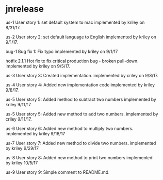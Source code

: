 # jnrelease
us-1 User story 1: set default system to mac
implemented by kriley on 8/31/17.

us-2 User story 2: set default language to English
implemented by kriley on 9/1/17.

bug-1 Bug fix 1: Fix typo
implemented by kriley on 9/1/17

hotfix 2.1.1 Hot fix to fix critical production bug - broken pull-down.
implemented by kriley on 9/5/17. 

us-3 User story 3: Created implementation.
implemented by criley on 9/8/17.

us-4 User story 4: Added new implementation code
implemented by kriley 9/8/17.


us-5 User story 5: Added method to subtract two numbers
implemented by kriley 9/11/17.

us-5 User story 5: Added new method to add two numbers.
implemented by criley 9/11/17.

us-6 User story 6: Added new method to multiply two numbers.
implemented by kriley 9/18/17

us-7 User story 7: Added new method to divide two numbers.
implemented by kriley 9/29/17

us-8 User story 8: Added new method to print two numbers
implemented by kriley 10/5/17

us-9 User story 9: Simple comment to README.md.

